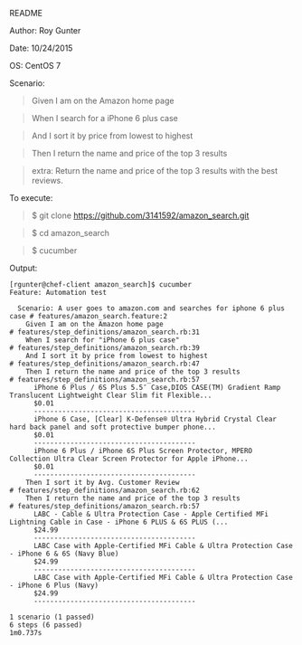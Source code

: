README

Author: Roy Gunter

Date:   10/24/2015

OS:     CentOS 7

Scenario:

  >Given I am on the Amazon home page

  >When I search for a iPhone 6 plus case

  >And I sort it by price from lowest to highest

  >Then I return the name and price of the top 3 results

  >extra: Return the name and price of the top 3 results with the best reviews.

To execute:

  >$ git clone https://github.com/3141592/amazon_search.git
  
  >$ cd amazon_search
  
  >$ cucumber
  

Output:

````
[rgunter@chef-client amazon_search]$ cucumber
Feature: Automation test

  Scenario: A user goes to amazon.com and searches for iphone 6 plus case # features/amazon_search.feature:2
    Given I am on the Amazon home page                                    # features/step_definitions/amazon_search.rb:31
    When I search for "iPhone 6 plus case"                                # features/step_definitions/amazon_search.rb:39
    And I sort it by price from lowest to highest                         # features/step_definitions/amazon_search.rb:47
    Then I return the name and price of the top 3 results                 # features/step_definitions/amazon_search.rb:57
      iPhone 6 Plus / 6S Plus 5.5″ Case,DIOS CASE(TM) Gradient Ramp Translucent Lightweight Clear Slim fit Flexible...
      $0.01
      ----------------------------------------
      iPhone 6 Case, [Clear] K-Defense® Ultra Hybrid Crystal Clear hard back panel and soft protective bumper phone...
      $0.01
      ----------------------------------------
      iPhone 6 Plus / iPhone 6S Plus Screen Protector, MPERO Collection Ultra Clear Screen Protector for Apple iPhone...
      $0.01
      ----------------------------------------
    Then I sort it by Avg. Customer Review                                # features/step_definitions/amazon_search.rb:62
    Then I return the name and price of the top 3 results                 # features/step_definitions/amazon_search.rb:57
      LABC - Cable & Ultra Protection Case - Apple Certified MFi Lightning Cable in Case - iPhone 6 PLUS & 6S PLUS (...
      $24.99
      ----------------------------------------
      LABC Case with Apple-Certified MFi Cable & Ultra Protection Case - iPhone 6 & 6S (Navy Blue)
      $24.99
      ----------------------------------------
      LABC Case with Apple-Certified MFi Cable & Ultra Protection Case - iPhone 6 Plus (Navy)
      $24.99
      ----------------------------------------

1 scenario (1 passed)
6 steps (6 passed)
1m0.737s
````
